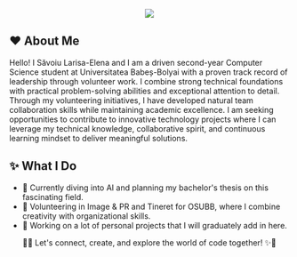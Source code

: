 <p align="center">
  <img src="https://capsule-render.vercel.app/api?text=✨%20Welcome!!!%20✨&animation=fadeIn&type=waving&color=gradient&customColorList=29&height=100&fontColor=FFFDD0&fontAlignY=35"/>
</p> 

<!--
**savoiu-larisa-elena/savoiu-larisa-elena** is a ✨ _special_ ✨ repository because its `README.md` (this file) appears on your GitHub profile.

Here are some ideas to get you started:

- 🔭 I’m currently working on ...
- 🌱 I’m currently learning ...
- 👯 I’m looking to collaborate on ...
- 🤔 I’m looking for help with ...
- 💬 Ask me about ...
- 📫 How to reach me: ...
- 😄 Pronouns: ...
- ⚡ Fun fact: ...
-->

## ❤️ About Me
Hello! I Săvoiu Larisa-Elena and I am a driven second-year Computer Science student at Universitatea Babeș-Bolyai with a proven track record of leadership through volunteer work. I combine strong technical foundations with practical problem-solving abilities and exceptional attention to detail. Through my volunteering initiatives, I have developed natural team collaboration skills while maintaining academic excellence. I am seeking opportunities to contribute to innovative technology projects where I can leverage my technical knowledge, collaborative spirit, and continuous learning mindset to deliver meaningful solutions.

## ✨ What I Do
- 📕 Currently diving into AI and planning my bachelor's thesis on this fascinating field.
- 🎀 Volunteering in Image & PR and Tineret for OSUBB, where I combine creativity with organizational skills.
- 📌 Working on a lot of personal projects that I will graduately add in here.

<p align="center"> 🌟✨ Let's connect, create, and explore the world of code together! ✨🌟 </p>
